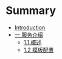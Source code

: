 # Summary

* [Introduction](README.md)
* [一 服务介绍](一-实体介绍.md)
  * [1.1 概述](11-概述.md)
  * [1.2 模板配置](12-模板配置.md)


